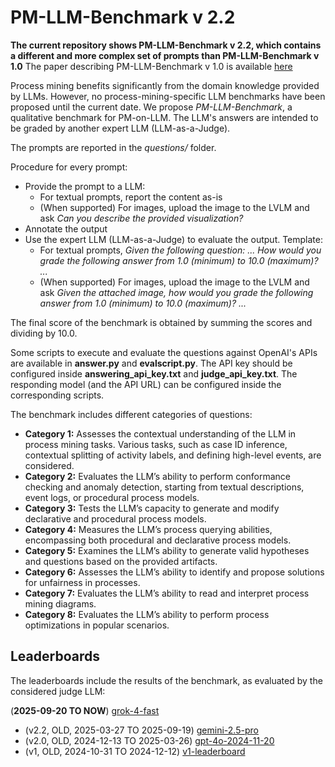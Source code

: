 # PM-LLM-Benchmark v 2.2

**The current repository shows PM-LLM-Benchmark v 2.2, which contains a different and more complex set of prompts than PM-LLM-Benchmark v 1.0**
The paper describing PM-LLM-Benchmark v 1.0 is available [here](https://arxiv.org/pdf/2407.13244)

Process mining benefits significantly from the domain knowledge provided by LLMs. However, no process-mining-specific LLM benchmarks have been proposed
until the current date.
We propose *PM-LLM-Benchmark*, a qualitative benchmark for PM-on-LLM. The LLM's answers are intended to be graded by another expert LLM (LLM-as-a-Judge).

The prompts are reported in the *questions/* folder.

Procedure for every prompt:
* Provide the prompt to a LLM:
  * For textual prompts, report the content as-is
  * (When supported) For images, upload the image to the LVLM and ask *Can you describe the provided visualization?*
* Annotate the output
* Use the expert LLM (LLM-as-a-Judge) to evaluate the output. Template:
  * For textual prompts, *Given the following question: ... How would you grade the following answer from 1.0 (minimum) to 10.0 (maximum)? ...*
  * (When supported) For images, upload the image to the LVLM and ask *Given the attached image, how would you grade the following answer from 1.0 (minimum) to 10.0 (maximum)? ...*

The final score of the benchmark is obtained by summing the scores and dividing by 10.0.

Some scripts to execute and evaluate the questions against OpenAI's APIs are available in **answer.py** and **evalscript.py**.
The API key should be configured inside **answering_api_key.txt** and **judge_api_key.txt**.
The responding model (and the API URL) can be configured inside the corresponding scripts.

The benchmark includes different categories of questions:
- **Category 1:** Assesses the contextual understanding of the LLM in process mining tasks. Various tasks, such as case ID inference, contextual splitting of activity labels, and defining high-level events, are considered.  
- **Category 2:** Evaluates the LLM’s ability to perform conformance checking and anomaly detection, starting from textual descriptions, event logs, or procedural process models.  
- **Category 3:** Tests the LLM’s capacity to generate and modify declarative and procedural process models.  
- **Category 4:** Measures the LLM’s process querying abilities, encompassing both procedural and declarative process models.  
- **Category 5:** Examines the LLM’s ability to generate valid hypotheses and questions based on the provided artifacts.  
- **Category 6:** Assesses the LLM’s ability to identify and propose solutions for unfairness in processes.  
- **Category 7:** Evaluates the LLM’s ability to read and interpret process mining diagrams.  
- **Category 8:** Evaluates the LLM’s ability to perform process optimizations in popular scenarios.  

## Leaderboards

The leaderboards include the results of the benchmark, as evaluated by the considered judge LLM:

(**2025-09-20 TO NOW**) [grok-4-fast](leaderboard-grok-4-fast.md)

* (v2.2, OLD, 2025-03-27 TO 2025-09-19) [gemini-2.5-pro](old/OLD_v2_2_leaderboard_gemini-2.5-pro.md)
* (v2.0, OLD, 2024-12-13 TO 2025-03-26) [gpt-4o-2024-11-20](old/OLD_v2_leaderboard_gpt-4o-2024-11-20.md)
* (v1, OLD, 2024-10-31 TO 2024-12-12) [v1-leaderboard](old/OLD_v1_leaderboard_chatgpt-4o-latest.md)
